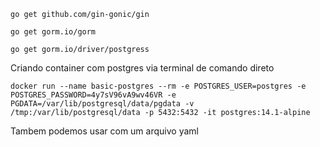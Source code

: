 ```
go get github.com/gin-gonic/gin
```

```
go get gorm.io/gorm
```

```
go get gorm.io/driver/postgress
```

Criando container com postgres via terminal de comando direto

```
docker run --name basic-postgres --rm -e POSTGRES_USER=postgres -e POSTGRES_PASSWORD=4y7sV96vA9wv46VR -e PGDATA=/var/lib/postgresql/data/pgdata -v /tmp:/var/lib/postgresql/data -p 5432:5432 -it postgres:14.1-alpine
```

Tambem podemos usar com um arquivo yaml